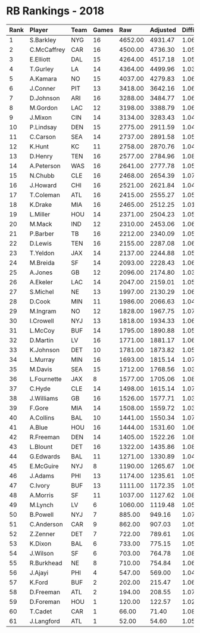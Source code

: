# RB Rankings - 2018

| Rank | Player      | Team | Games | Raw     | Adjusted | Difficulty | Avg/Game | Typical | Consistency | Trend    |
| :----| :-----------| :----| :-----| :-------| :--------| :----------| :--------| :-------| :-----------| :--------|
| 1    | S.Barkley   | NYG  | 16    | 4652.00 | 4931.47  | 1.060      | 290.75   | 294.00  | 8/3/5       | +42.9%   |
| 2    | C.McCaffrey | CAR  | 16    | 4500.00 | 4736.30  | 1.053      | 281.25   | 293.50  | 8/1/7       | +84.3%   |
| 3    | E.Elliott   | DAL  | 15    | 4264.00 | 4517.18  | 1.059      | 284.27   | 310.50  | 9/1/5       | +66.3%   |
| 4    | T.Gurley    | LA   | 14    | 4364.00 | 4499.96  | 1.031      | 311.71   | 335.00  | 7/2/5       | +49.9%   |
| 5    | A.Kamara    | NO   | 15    | 4037.00 | 4279.83  | 1.060      | 269.13   | 284.00  | 7/4/4       | +98.1%   |
| 6    | J.Conner    | PIT  | 13    | 3418.00 | 3642.16  | 1.066      | 262.92   | 270.50  | 8/0/5       | +112.9%  |
| 7    | D.Johnson   | ARI  | 16    | 3288.00 | 3484.77  | 1.060      | 205.50   | 200.50  | 6/4/6       | +61.4%   |
| 8    | M.Gordon    | LAC  | 12    | 3198.00 | 3388.79  | 1.060      | 266.50   | 272.50  | 5/2/5       | +58.1%   |
| 9    | J.Mixon     | CIN  | 14    | 3134.00 | 3283.43  | 1.048      | 223.86   | 232.00  | 8/0/6       | +95.1%   |
| 10   | P.Lindsay   | DEN  | 15    | 2775.00 | 2911.59  | 1.049      | 185.00   | 184.50  | 7/1/7       | +80.2%   |
| 11   | C.Carson    | SEA  | 14    | 2737.00 | 2891.58  | 1.056      | 195.50   | 205.00  | 7/2/5       | +104.4%  |
| 12   | K.Hunt      | KC   | 11    | 2758.00 | 2870.76  | 1.041      | 250.73   | 259.00  | 7/0/4       | INACTIVE |
| 13   | D.Henry     | TEN  | 16    | 2577.00 | 2784.96  | 1.081      | 161.06   | 141.50  | 9/1/6       | +171.3%  |
| 14   | A.Peterson  | WAS  | 16    | 2641.00 | 2777.78  | 1.052      | 165.06   | 160.50  | 8/1/7       | +147.0%  |
| 15   | N.Chubb     | CLE  | 16    | 2468.00 | 2654.39  | 1.076      | 154.25   | 125.50  | 6/0/10      | +294.6%  |
| 16   | J.Howard    | CHI  | 16    | 2521.00 | 2621.84  | 1.040      | 157.56   | 165.00  | 8/1/7       | +92.8%   |
| 17   | T.Coleman   | ATL  | 16    | 2415.00 | 2555.27  | 1.058      | 150.94   | 160.00  | 10/2/4      | +93.1%   |
| 18   | K.Drake     | MIA  | 16    | 2465.00 | 2512.25  | 1.019      | 154.06   | 152.50  | 8/1/7       | +130.4%  |
| 19   | L.Miller    | HOU  | 14    | 2371.00 | 2504.23  | 1.056      | 169.36   | 170.50  | 5/1/8       | +78.6%   |
| 20   | M.Mack      | IND  | 12    | 2310.00 | 2453.06  | 1.062      | 192.50   | 234.50  | 8/0/4       | +152.1%  |
| 21   | P.Barber    | TB   | 16    | 2212.00 | 2340.09  | 1.058      | 138.25   | 145.00  | 9/2/5       | +104.7%  |
| 22   | D.Lewis     | TEN  | 16    | 2155.00 | 2287.08  | 1.061      | 134.69   | 127.00  | 9/0/7       | +143.7%  |
| 23   | T.Yeldon    | JAX  | 14    | 2137.00 | 2244.88  | 1.050      | 152.64   | 139.00  | 6/1/7       | +155.0%  |
| 24   | M.Breida    | SF   | 14    | 2093.00 | 2228.43  | 1.065      | 149.50   | 148.00  | 7/2/5       | +150.6%  |
| 25   | A.Jones     | GB   | 12    | 2096.00 | 2174.80  | 1.038      | 174.67   | 172.50  | 5/2/5       | +149.3%  |
| 26   | A.Ekeler    | LAC  | 14    | 2047.00 | 2159.01  | 1.055      | 146.21   | 137.00  | 5/1/8       | +105.5%  |
| 27   | S.Michel    | NE   | 13    | 1997.00 | 2130.29  | 1.067      | 153.62   | 158.50  | 8/0/5       | +153.2%  |
| 28   | D.Cook      | MIN  | 11    | 1986.00 | 2066.63  | 1.041      | 180.55   | 183.50  | 4/3/4       | +91.6%   |
| 29   | M.Ingram    | NO   | 12    | 1828.00 | 1967.75  | 1.076      | 152.33   | 173.00  | 9/0/3       | +113.0%  |
| 30   | I.Crowell   | NYJ  | 13    | 1818.00 | 1934.33  | 1.064      | 139.85   | 158.50  | 9/0/4       | INACTIVE |
| 31   | L.McCoy     | BUF  | 14    | 1795.00 | 1890.88  | 1.053      | 128.21   | 125.50  | 7/0/7       | +191.9%  |
| 32   | D.Martin    | LV   | 16    | 1771.00 | 1881.17  | 1.062      | 110.69   | 117.00  | 8/1/7       | +242.8%  |
| 33   | K.Johnson   | DET  | 10    | 1781.00 | 1873.82  | 1.052      | 178.10   | 178.50  | 5/2/3       | INACTIVE |
| 34   | L.Murray    | MIN  | 16    | 1693.00 | 1815.14  | 1.072      | 105.81   | 104.50  | 10/0/6      | +329.1%  |
| 35   | M.Davis     | SEA  | 15    | 1712.00 | 1768.56  | 1.033      | 114.13   | 108.00  | 9/0/6       | +402.3%  |
| 36   | L.Fournette | JAX  | 8     | 1577.00 | 1705.06  | 1.081      | 197.12   | 206.00  | 4/1/3       | +162.5%  |
| 37   | C.Hyde      | CLE  | 14    | 1498.00 | 1615.14  | 1.078      | 107.00   | 111.00  | 9/0/5       | +249.8%  |
| 38   | J.Williams  | GB   | 16    | 1526.00 | 1577.71  | 1.034      | 95.38    | 79.00   | 7/1/8       | +242.3%  |
| 39   | F.Gore      | MIA  | 14    | 1508.00 | 1559.72  | 1.034      | 107.71   | 118.50  | 8/0/6       | +122.2%  |
| 40   | A.Collins   | BAL  | 10    | 1441.00 | 1550.34  | 1.076      | 144.10   | 142.50  | 5/1/4       | INACTIVE |
| 41   | A.Blue      | HOU  | 16    | 1444.00 | 1531.60  | 1.061      | 90.25    | 81.50   | 6/2/8       | +86.5%   |
| 42   | R.Freeman   | DEN  | 14    | 1405.00 | 1522.26  | 1.083      | 100.36   | 87.50   | 5/1/8       | +152.1%  |
| 43   | L.Blount    | DET  | 16    | 1322.00 | 1435.86  | 1.086      | 82.62    | 81.50   | 9/1/6       | +330.9%  |
| 44   | G.Edwards   | BAL  | 11    | 1271.00 | 1330.89  | 1.047      | 115.55   | 111.50  | 4/2/5       | +259.8%  |
| 45   | E.McGuire   | NYJ  | 8     | 1190.00 | 1265.67  | 1.064      | 148.75   | 168.50  | 5/0/3       | +138.1%  |
| 46   | J.Adams     | PHI  | 13    | 1174.00 | 1235.61  | 1.052      | 90.31    | 96.50   | 7/0/6       | +335.7%  |
| 47   | C.Ivory     | BUF  | 13    | 1111.00 | 1172.35  | 1.055      | 85.46    | 72.50   | 6/0/7       | +305.2%  |
| 48   | A.Morris    | SF   | 11    | 1037.00 | 1127.62  | 1.087      | 94.27    | 102.50  | 7/0/4       | +248.7%  |
| 49   | M.Lynch     | LV   | 6     | 1060.00 | 1119.48  | 1.056      | 176.67   | 183.00  | 3/0/3       | INACTIVE |
| 50   | B.Powell    | NYJ  | 7     | 885.00  | 949.16   | 1.072      | 126.43   | 134.50  | 4/1/2       | INACTIVE |
| 51   | C.Anderson  | CAR  | 9     | 862.00  | 907.03   | 1.052      | 95.78    | 60.50   | 6/0/3       | +880.9%  |
| 52   | Z.Zenner    | DET  | 7     | 722.00  | 789.61   | 1.094      | 103.14   | 88.00   | 3/0/4       | +809.5%  |
| 53   | K.Dixon     | BAL  | 6     | 733.00  | 775.15   | 1.057      | 122.17   | 129.50  | 3/1/2       | +72.5%   |
| 54   | J.Wilson    | SF   | 6     | 703.00  | 764.78   | 1.088      | 117.17   | 124.50  | 4/0/2       | +236.6%  |
| 55   | R.Burkhead  | NE   | 8     | 710.00  | 754.84   | 1.063      | 88.75    | 95.50   | 5/0/3       | +144.7%  |
| 56   | J.Ajayi     | PHI  | 4     | 547.00  | 569.00   | 1.040      | 136.75   | 158.00  | 2/1/1       | INACTIVE |
| 57   | K.Ford      | BUF  | 2     | 202.00  | 215.47   | 1.067      | 101.00   | 101.00  | 0/2/0       | N/A      |
| 58   | D.Freeman   | ATL  | 2     | 194.00  | 208.55   | 1.075      | 97.00    | 97.00   | 1/0/1       | INACTIVE |
| 59   | D.Foreman   | HOU  | 1     | 120.00  | 122.57   | 1.021      | 120.00   | 120.00  | 0/1/0       | N/A      |
| 60   | T.Cadet     | CAR  | 1     | 66.00   | 71.40    | 1.082      | 66.00    | 66.00   | 0/1/0       | N/A      |
| 61   | J.Langford  | ATL  | 1     | 52.00   | 54.60    | 1.050      | 52.00    | 52.00   | 0/1/0       | N/A      |


